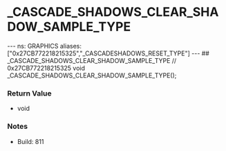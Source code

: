 # _CASCADE_SHADOWS_CLEAR_SHADOW_SAMPLE_TYPE

--- ns: GRAPHICS aliases: ["0x27CB772218215325","_CASCADESHADOWS_RESET_TYPE"] --- ## _CASCADE_SHADOWS_CLEAR_SHADOW_SAMPLE_TYPE  // 0x27CB772218215325 void _CASCADE_SHADOWS_CLEAR_SHADOW_SAMPLE_TYPE();

### Return Value
* void

### Notes
* Build: 811

